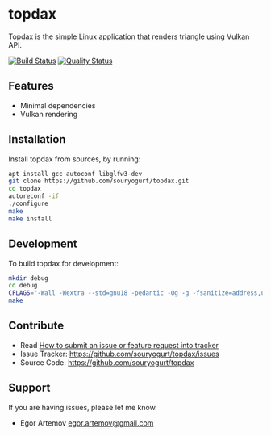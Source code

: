 topdax
======

Topdax is the simple Linux application that renders triangle using Vulkan API.

[![Build Status](https://travis-ci.org/souryogurt/topdax.svg?branch=master)](https://travis-ci.org/souryogurt/topdax)
[![Quality Status](https://sonarcloud.io/api/project_badges/measure?project=souryogurt_topdax&metric=alert_status)](https://sonarcloud.io/dashboard?id=souryogurt_topdax)

Features
--------

- Minimal dependencies
- Vulkan rendering

Installation
------------

Install topdax from sources, by running:

```sh
apt install gcc autoconf libglfw3-dev
git clone https://github.com/souryogurt/topdax.git
cd topdax
autoreconf -if
./configure
make
make install
```

Development
-----------

To build topdax for development:
```sh
mkdir debug
cd debug
CFLAGS="-Wall -Wextra --std=gnu18 -pedantic -Og -g -fsanitize=address,undefined -fno-common -fsanitize-address-use-after-scope -fno-omit-frame-pointer " ../configure
make
```

Contribute
----------
- Read [How to submit an issue or feature request into tracker](https://github.com/souryogurt/topdax/wiki/How-to-submit-an-issue-or-feature-request)
- Issue Tracker: https://github.com/souryogurt/topdax/issues
- Source Code: https://github.com/souryogurt/topdax

Support
-------

If you are having issues, please let me know.
* Egor Artemov <egor.artemov@gmail.com>

